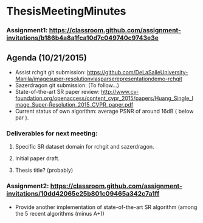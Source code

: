 # ThesisMeetingMinutes

### Assignment1: https://classroom.github.com/assignment-invitations/b186b4a8a1fca10d7c049740c9743e3e 

## Agenda (10/21/2015)

* Assist rchgit git submission: https://github.com/DeLaSalleUniversity-Manila/imagesuper-resolutionviasparserepresentationdemo-rchgit
* Sazerdragon git submission: (To follow...)
* State-of-the-art SR paper review: http://www.cv-foundation.org/openaccess/content_cvpr_2015/papers/Huang_Single_Image_Super-Resolution_2015_CVPR_paper.pdf
* Current status of own algorithm: average PSNR of around 16dB ( below par ).

### Deliverables for next meeting:

1. Specific SR dataset domain for rchgit and sazerdragon.

2. Initial paper draft.

3. Thesis title? (probably)

### Assignment2: https://classroom.github.com/assignment-invitations/10dd42065e25b801c09465a342c7a1ff
- Provide another implementation of state-of-the-art SR algorithm (among the 5 recent algorithms (minus A+))
